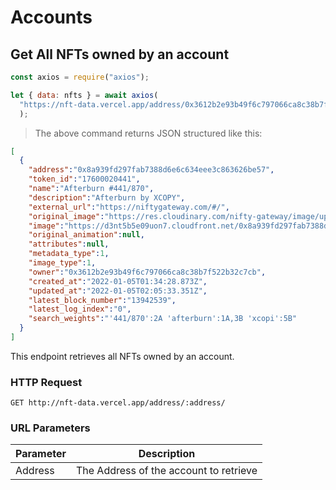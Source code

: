 # Accounts

## Get All NFTs owned by an account

```javascript
const axios = require("axios");

let { data: nfts } = await axios(
  "https://nft-data.vercel.app/address/0x3612b2e93b49f6c797066ca8c38b7f522b32c7cb/"
  );
```

> The above command returns JSON structured like this:

```json
[
  {
    "address":"0x8a939fd297fab7388d6e6c634eee3c863626be57",
    "token_id":"17600020441",
    "name":"Afterburn #441/870",
    "description":"Afterburn by XCOPY",
    "external_url":"https://niftygateway.com/#/",
    "original_image":"https://res.cloudinary.com/nifty-gateway/image/upload/v1616442657/Ashley/Xcopy5/AFTERBURN_RED_-_XCOPY_2089_lkfib4.gif",
    "image":"https://d3nt5b5e09uon7.cloudfront.net/0x8a939fd297fab7388d6e6c634eee3c863626be57/17600020441",
    "original_animation":null,
    "attributes":null,
    "metadata_type":1,
    "image_type":1,
    "owner":"0x3612b2e93b49f6c797066ca8c38b7f522b32c7cb",
    "created_at":"2022-01-05T01:34:28.873Z",
    "updated_at":"2022-01-05T02:05:33.351Z",
    "latest_block_number":"13942539",
    "latest_log_index":"0",
    "search_weights":"'441/870':2A 'afterburn':1A,3B 'xcopi':5B"
  }
]
```

This endpoint retrieves all NFTs owned by an account.

### HTTP Request

`GET http://nft-data.vercel.app/address/:address/`

### URL Parameters

| Parameter | Description                            |
| --------- | -------------------------------------- |
| Address   | The Address of the account to retrieve |
